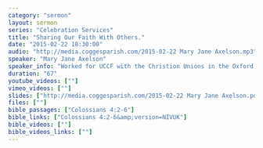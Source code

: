 ```yaml
---
category: "sermon"
layout: sermon
series: "Celebration Services"
title: "Sharing Our Faith With Others."
date: "2015-02-22 18:30:00"
audio: "http://media.coggesparish.com/2015-02-22 Mary Jane Axelson.mp3"
speaker: "Mary Jane Axelson"
speaker_info: "Worked for UCCF with the Christion Unions in the Oxford Universities."
duration: "67"
youtube_videos: [""]
vimeo_videos: [""]
slides: ["http://media.coggesparish.com/2015-02-22 Mary Jane Axelson.pdf"]
files: [""]
bible_passages: ["Colossians 4:2-6"]
bible_links: ["Colossians 4:2-6&amp;version=NIVUK"]
bible_videos: [""]
bible_videos_links: [""]
---
```


